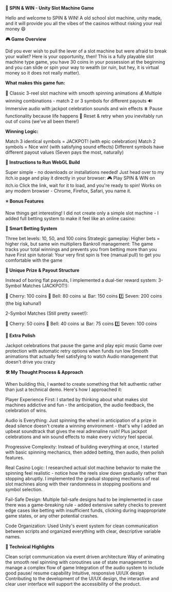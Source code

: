 **🎰 SPIN & WIN - Unity Slot Machine Game**

Hello and welcome to SPIN & WIN! A old school slot machine, unity made, and it will provide you all the vibes of the casinos without risking your real money 😄

**🎮 Game Overview**

Did you ever wish to pull the lever of a slot machine but were afraid to break your wallet? Here is your opportunity, then! This is a fully playable slot machine type game, you have 30 coins in your possession at the beginning and you can slide or spin your way to wealth (or ruin, but hey, it is virtual money so it does not really matter).

**What makes this game fun:**

🎲 Classic 3-reel slot machine with smooth spinning animations
💰 Multiple winning combinations - match 2 or 3 symbols for different payouts
🔊 Immersive audio with jackpot celebration sounds and win effects
⏸️ Pause functionality because life happens
🎯 Reset & retry when you inevitably run out of coins (we've all been there!)

**Winning Logic:**

Match 3 identical symbols = JACKPOT! (with epic celebration)
Match 2 symbols = Nice win! (with satisfying sound effects)
Different symbols have different payout values (Seven pays the most, naturally)

**🚀 Instructions to Run WebGL Build**

Super simple - no downloads or installations needed!
Just head over to my itch.io page and play it directly in your browser:
🎮 Play SPIN & WIN on itch.io
Click the link, wait for it to load, and you're ready to spin! Works on any modern browser - Chrome, Firefox, Safari, you name it.

**⭐ Bonus Features**

Now things get interesting! I did not create only a simple slot machine - I added full betting system to make it feel like an online casino:

**🎯 Smart Betting System**

Three bet levels: 10, 50, and 100 coins
Strategic gameplay: Higher bets = higher risk, but same win multipliers
Bankroll management: The game tracks your total winnings and prevents you from betting more than you have
First spin tutorial: Your very first spin is free (manual pull) to get you comfortable with the game

**💎 Unique Prize & Payout Structure**

Instead of boring flat payouts, I implemented a dual-tier reward system:
3-Symbol Matches (JACKPOT!):

🍒 Cherry: 100 coins
🔔 Bell: 80 coins
📊 Bar: 150 coins
7️⃣ Seven: 200 coins (the big kahuna!)

2-Symbol Matches (Still pretty sweet!):

🍒 Cherry: 50 coins
🔔 Bell: 40 coins
📊 Bar: 75 coins
7️⃣ Seven: 100 coins

**🎪 Extra Polish**

Jackpot celebrations that pause the game and play epic music
Game over protection with automatic retry options when funds run low
Smooth animations that actually feel satisfying to watch
Audio management that doesn't drive you crazy

**🛠️ My Thought Process & Approach**

When building this, I wanted to create something that felt authentic rather than just a technical demo. Here's how I approached it:

Player Experience First: I started by thinking about what makes slot machines addictive and fun - the anticipation, the audio feedback, the celebration of wins.

Audio is Everything: Just spinning the wheel in anticipation of a prize in dead silence doesn't create a winning environment - that's why I added an upbeat soundtrack that gives the real adrenaline rush! Plus jackpot celebrations and win sound effects to make every victory feel special.

Progressive Complexity: Instead of building everything at once, I started with basic spinning mechanics, then added betting, then audio, then polish features.

Real Casino Logic: I researched actual slot machine behavior to make the spinning feel realistic - notice how the reels slow down gradually rather than stopping abruptly. I implemented the gradual stopping mechanics of real slot machines along with their randomness in stopping positions and symbol selection.

Fail-Safe Design: Multiple fail-safe designs had to be implemented in case there was a game-breaking rule - added extensive safety checks to prevent edge cases like betting with insufficient funds, clicking during inappropriate game states, or any other potential crashes.

Code Organization: Used Unity's event system for clean communication between scripts and organized everything with clear, descriptive variable names.

**🎯 Technical Highlights**

Clean script communication via event driven architecture
Way of animating the smooth reel spinning with coroutines
use of state management to manage a complex flow of game
Integration of the audio system to include good pause/ resume capability
Intuitive, responsive UI/UX design Contributing to the development of the UI/UX design, the interactive and clear user interface will support the accessibility of the product.
